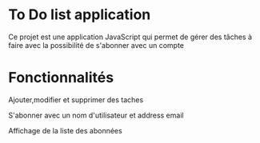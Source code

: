 <h1>To Do list application</h1>
<p>Ce projet est une application JavaScript qui permet de gérer des tâches à faire avec la possibilité de s'abonner avec un compte</p>

<h1>Fonctionnalités</h1>
<p>Ajouter,modifier et supprimer des taches</p>
<p>S'abonner avec un nom d'utilisateur et address email</p>
<p>Affichage de la liste des abonnées</p>